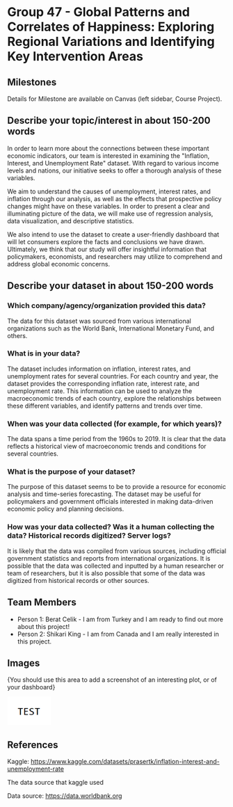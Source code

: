 # Group 47 - Global Patterns and Correlates of Happiness: Exploring Regional Variations and Identifying Key Intervention Areas

## Milestones

Details for Milestone are available on Canvas (left sidebar, Course Project).

## Describe your topic/interest in about 150-200 words

In order to learn more about the connections between these important economic indicators, our team is interested in examining the "Inflation, Interest, and Unemployment Rate" dataset. With regard to various income levels and nations, our initiative seeks to offer a thorough analysis of these variables.

We aim to understand the causes of unemployment, interest rates, and inflation through our analysis, as well as the effects that prospective policy changes might have on these variables. In order to present a clear and illuminating picture of the data, we will make use of regression analysis, data visualization, and descriptive statistics.

We also intend to use the dataset to create a user-friendly dashboard that will let consumers explore the facts and conclusions we have drawn. Ultimately, we think that our study will offer insightful information that policymakers, economists, and researchers may utilize to comprehend and address global economic concerns.

## Describe your dataset in about 150-200 words

### Which company/agency/organization provided this data?

The data for this dataset was sourced from various international organizations such as the World Bank, International Monetary Fund, and others.

### What is in your data?

The dataset includes information on inflation, interest rates, and unemployment rates for several countries. For each country and year, the dataset provides the corresponding inflation rate, interest rate, and unemployment rate. This information can be used to analyze the macroeconomic trends of each country, explore the relationships between these different variables, and identify patterns and trends over time.

### When was your data collected (for example, for which years)?

The data spans a time period from the 1960s to 2019. It is clear that the data reflects a historical view of macroeconomic trends and conditions for several countries.

### What is the purpose of your dataset?

The purpose of this dataset seems to be to provide a resource for economic analysis and time-series forecasting. The dataset may be useful for policymakers and government officials interested in making data-driven economic policy and planning decisions. 

### How was your data collected? Was it a human collecting the data? Historical records digitized? Server logs?

It is likely that the data was compiled from various sources, including official government statistics and reports from international organizations. It is possible that the data was collected and inputted by a human researcher or team of researchers, but it is also possible that some of the data was digitized from historical records or other sources. 

## Team Members

- Person 1: Berat Celik - I am from Turkey and I am ready to find out more about this project!
- Person 2: Shikari King - I am from Canada and I am really interested in this project.

## Images

{You should use this area to add a screenshot of an interesting plot, or of your dashboard}

<img src ="images/test.png" width="100px">

## References

Kaggle: https://www.kaggle.com/datasets/prasertk/inflation-interest-and-unemployment-rate

The data source that kaggle used

Data source: https://data.worldbank.org




